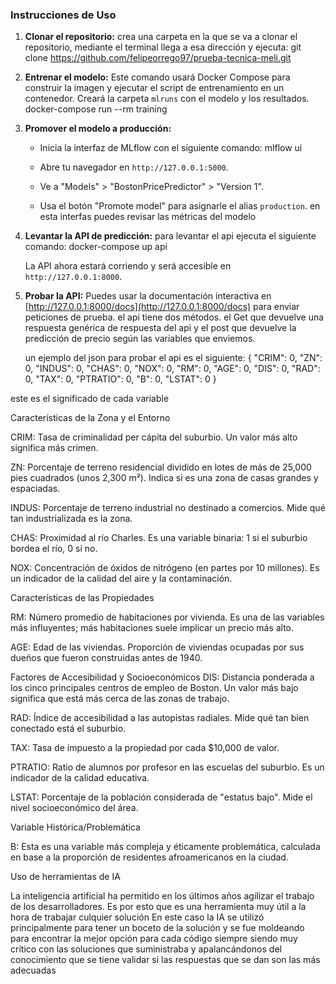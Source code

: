 ### Instrucciones de Uso

1.  **Clonar el repositorio:**
    crea una carpeta en la que se va a clonar el repositorio, mediante el terminal llega a esa dirección y ejecuta:
    git clone https://github.com/felipeorrego97/prueba-tecnica-meli.git
    

2.  **Entrenar el modelo:**
    Este comando usará Docker Compose para construir la imagen y ejecutar el script de entrenamiento en un contenedor. Creará la carpeta `mlruns` con el modelo y los resultados.
    docker-compose run --rm training


3.  **Promover el modelo a producción:**
    * Inicia la interfaz de MLflow con el siguiente comando:
        mlflow ui

    * Abre tu navegador en `http://127.0.0.1:5000`.
    * Ve a "Models" > "BostonPricePredictor" > "Version 1".
    * Usa el botón "Promote model" para asignarle el alias `production`.
    en esta interfas puedes revisar las métricas del modelo

4.  **Levantar la API de predicción:**
    para levantar el api ejecuta el siguiente comando:
    docker-compose up api
    
    La API ahora estará corriendo y será accesible en `http://127.0.0.1:8000`.

5.  **Probar la API:**
    Puedes usar la documentación interactiva en [http://127.0.0.1:8000/docs](http://127.0.0.1:8000/docs) para enviar peticiones de prueba.
    el api tiene dos métodos. el Get que devuelve una respuesta genérica de respuesta del api y el post que devuelve la predicción de precio según las variables que enviemos.

    un ejemplo del json para probar el api es el siguiente: 
    {
  "CRIM": 0,
  "ZN": 0,
  "INDUS": 0,
  "CHAS": 0,
  "NOX": 0,
  "RM": 0,
  "AGE": 0,
  "DIS": 0,
  "RAD": 0,
  "TAX": 0,
  "PTRATIO": 0,
  "B": 0,
  "LSTAT": 0
}

este es el significado de cada variable

Características de la Zona y el Entorno

CRIM: Tasa de criminalidad per cápita del suburbio. Un valor más alto significa más crimen.

ZN: Porcentaje de terreno residencial dividido en lotes de más de 25,000 pies cuadrados (unos 2,300 m²). Indica si es una zona de casas grandes y espaciadas.

INDUS: Porcentaje de terreno industrial no destinado a comercios. Mide qué tan industrializada es la zona.

CHAS: Proximidad al río Charles. Es una variable binaria: 1 si el suburbio bordea el río, 0 si no.

NOX: Concentración de óxidos de nitrógeno (en partes por 10 millones). Es un indicador de la calidad del aire y la contaminación.

Características de las Propiedades

RM: Número promedio de habitaciones por vivienda. Es una de las variables más influyentes; más habitaciones suele implicar un precio más alto.

AGE: Edad de las viviendas. Proporción de viviendas ocupadas por sus dueños que fueron construidas antes de 1940.

Factores de Accesibilidad y Socioeconómicos
DIS: Distancia ponderada a los cinco principales centros de empleo de Boston. Un valor más bajo significa que está más cerca de las zonas de trabajo.

RAD: Índice de accesibilidad a las autopistas radiales. Mide qué tan bien conectado está el suburbio.

TAX: Tasa de impuesto a la propiedad por cada $10,000 de valor.

PTRATIO: Ratio de alumnos por profesor en las escuelas del suburbio. Es un indicador de la calidad educativa.

LSTAT: Porcentaje de la población considerada de "estatus bajo". Mide el nivel socioeconómico del área.

Variable Histórica/Problemática

B: Esta es una variable más compleja y éticamente problemática, calculada en base a la proporción de residentes afroamericanos en la ciudad. 




Uso de herramientas de IA

La inteligencia artificial ha permitido en los últimos años agilizar el trabajo de los desarrolladores. Es por esto que es una herramienta muy útil a la hora de trabajar culquier solución
En este caso la IA se utilizó principalmente para tener un boceto de la solución y se fue moldeando para encontrar la mejor opción para cada código siempre siendo muy crítico con las soluciones que suministraba y apalancándonos del conocimiento que se tiene validar si las respuestas que se dan son las más adecuadas
